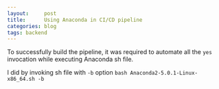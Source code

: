 ```yaml
---
layout:     post
title:      Using Anaconda in CI/CD pipeline
categories: blog  
tags: backend
---
```


To successfully build the pipeline, it was required to automate all the `yes` invocation while executing Anaconda sh file.

I did by invoking sh file with `-b`  option
`bash Anaconda2-5.0.1-Linux-x86_64.sh -b`

